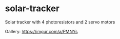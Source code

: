 # solar-tracker
Solar tracker with 4 photoresistors and 2 servo motors

Gallery: https://imgur.com/a/PMNYs